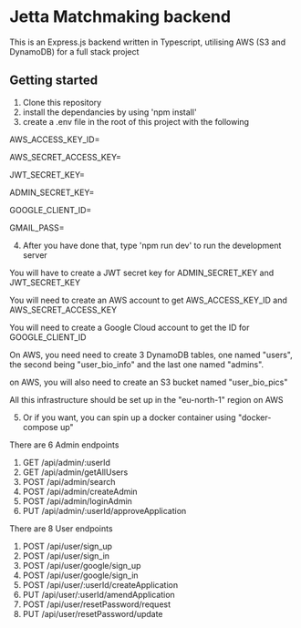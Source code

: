 # Jetta Matchmaking backend

This is an Express.js backend written in Typescript, utilising AWS (S3 and DynamoDB) for a full stack project

## Getting started

1) Clone this repository
2) install the dependancies by using 'npm install'
3) create a .env file in the root of this project with the following

AWS_ACCESS_KEY_ID=

AWS_SECRET_ACCESS_KEY=

JWT_SECRET_KEY=

ADMIN_SECRET_KEY=

GOOGLE_CLIENT_ID=

GMAIL_PASS=


4) After you have done that, type 'npm run dev' to run the development server


You will have to create a JWT secret key for ADMIN_SECRET_KEY and JWT_SECRET_KEY

You will need to create an AWS account to get AWS_ACCESS_KEY_ID and AWS_SECRET_ACCESS_KEY

You will need to create a Google Cloud account to get the ID for GOOGLE_CLIENT_ID

On AWS, you need need to create 3 DynamoDB tables, one named "users", the second being "user_bio_info" and the last one named "admins".

on AWS, you will also need to create an S3 bucket named "user_bio_pics"

All this infrastructure should be set up in the "eu-north-1" region on AWS


5) Or if you want, you can spin up a docker container using "docker-compose up"

There are 6 Admin endpoints

1) GET /api/admin/:userId
2) GET /api/admin/getAllUsers
3) POST /api/admin/search
4) POST /api/admin/createAdmin
5) POST /api/admin/loginAdmin
6) PUT /api/admin/:userId/approveApplication

There are 8 User endpoints
1) POST /api/user/sign_up
2) POST /api/user/sign_in
3) POST /api/user/google/sign_up
4) POST /api/user/google/sign_in
5) POST /api/user/:userId/createApplication
6) PUT /api/user/:userId/amendApplication
7) POST /api/user/resetPassword/request
8) PUT /api/user/resetPassword/update